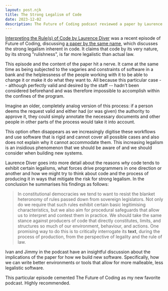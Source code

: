 ```yaml
---
layout: post.njk
title: The Strong Legalism of Code
date: 2023-12-02
description: The Future of Coding podcast reviewed a paper by Laurence Diver explains how the inherent "rulishness" of code creates a "strong legalism" that is significantly strictre than actual law itself.
---
```


[Interpreting the Rule(s) of Code by Laurence Diver](https://futureofcoding.org/episodes/065) was a recent episode of Future of Coding, discussing [a paper by the same name](https://law.mit.edu/pub/interpretingtherulesofcode/release/4), which discusses the strong legalism inherent in code. It claims that code by its very nature, by its strong "rulishness", is far more legalistic than actual law.

This episode and the content of the paper hit a nerve. It came at the same time as being subjected to the vagaries and constraints of software in a bank and the helplessness of the people working with it to be able to change it or make it do what they want to. All because this particular case -- although perfectly valid and desired by the staff -- hadn't been considered beforehand and was therefore impossible to accomplish within the confines of the program.

Imagine an older, completely analog version of this process: if a person deems the request valid and either had (or was given) the authority to approve it, they could simply annotate the necessary documents and other people in other parts of the process would take it into account.

This option often disappears as we increasingly digitise these workflows and use software that is rigid and cannot cover all possible cases and also does not explain why it cannot accommodate them. This increasing legalism is an insidious phenomenon that we should be aware of and we should consider when building new systems.  

Laurence Diver goes into more detail about the reasons _why_ code tends to exhibit certain legalisms, what forces drive programmers in one direction or another and how we might try to think about code and the process of producing it in ways that mitigate the risk for strong legalism. In the conclusion he summarises his findings as follows:

> In constitutional democracies we tend to want to resist the blanket heteronomy of rules passed down from sovereign legislators. Not only do we require that such rules exhibit certain basic legitimising characteristics, but we also aim for procedural safeguards that allow us to interpret and contest them in practice. We should take the same stance against producers of code that directly constitutes, limits, and structures so much of our environment, behaviour, and actions. One promising way to do this is to critically interrogate its **text**, during the process of production, from the perspective of legality and the rule of law.

Ivan and Jimmy in the podcast have an insightful discussion about the implications of the paper for how we build new software. Specifically, how we can write better environments or tools that allow for more malleable, less legalistic software.

This particular episode cemented The Future of Coding as my new favorite podcast. Highly recommended.
